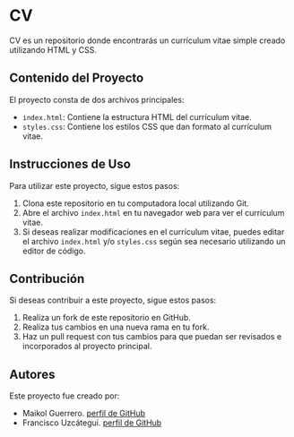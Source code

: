 # CV
CV es un repositorio donde encontrarás un currículum vitae simple creado utilizando HTML y CSS.

## Contenido del Proyecto

El proyecto consta de dos archivos principales:

- `index.html`: Contiene la estructura HTML del currículum vitae.
- `styles.css`: Contiene los estilos CSS que dan formato al currículum vitae.

## Instrucciones de Uso

Para utilizar este proyecto, sigue estos pasos:

1. Clona este repositorio en tu computadora local utilizando Git.
2. Abre el archivo `index.html` en tu navegador web para ver el currículum vitae.
3. Si deseas realizar modificaciones en el currículum vitae, puedes editar el archivo `index.html` y/o `styles.css` según sea necesario utilizando un editor de código.

## Contribución

Si deseas contribuir a este proyecto, sigue estos pasos:

1. Realiza un fork de este repositorio en GitHub.
2. Realiza tus cambios en una nueva rama en tu fork.
3. Haz un pull request con tus cambios para que puedan ser revisados e incorporados al proyecto principal.

## Autores

Este proyecto fue creado por:
- Maikol Guerrero. [perfil de GitHub](https://github.com/maikolguerrero)
- Francisco Uzcátegui. [perfil de GitHub](https://github.com/fran-uzcategui)
